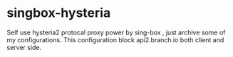 # singbox-hysteria
Self use hysteria2 protocal proxy power by sing-box , just archive some of my configurations.
This configuration block api2.branch.io both client and server side.
